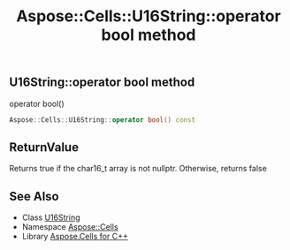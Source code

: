 ﻿---
title: Aspose::Cells::U16String::operator bool method
linktitle: operator bool
second_title: Aspose.Cells for C++ API Reference
description: 'Aspose::Cells::U16String::operator bool method. operator bool() in C++.'
type: docs
weight: 600
url: /cpp/aspose.cells/u16string/operator_bool/
---
## U16String::operator bool method


operator bool()

```cpp
Aspose::Cells::U16String::operator bool() const
```


## ReturnValue

Returns true if the char16_t array is not nullptr. Otherwise, returns false

## See Also

* Class [U16String](../)
* Namespace [Aspose::Cells](../../)
* Library [Aspose.Cells for C++](../../../)
